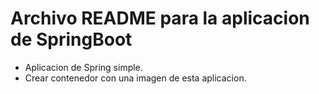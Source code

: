 # Archivo README para la aplicacion de SpringBoot
- Aplicacion de Spring simple.
- Crear contenedor con una imagen de esta aplicacion.